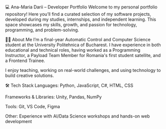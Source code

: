 💻 Ana-Maria Darii – Developer Portfolio
Welcome to my personal portfolio repository!
Here you’ll find a curated selection of my software projects, developed during my studies, internships, and independent learning. This space showcases my skills, growth, and passion for technology, programming, and problem-solving.

👩‍🎓 About Me
I’m a final-year Automatic Control and Computer Science student at the University Politehnica of Bucharest.
I have experience in both educational and technical roles, having worked as a Programming Instructor, a Payload Team Member for Romania's first student satellite, and a Frontend Trainee.

I enjoy teaching, working on real-world challenges, and using technology to build creative solutions.

🛠️ Tech Stack
Languages: Python, JavaScript, C#, HTML, CSS

Frameworks & Libraries: Unity, Pandas, NumPy

Tools: Git, VS Code, Figma

Other: Experience with AI/Data Science workshops and hands-on web development

